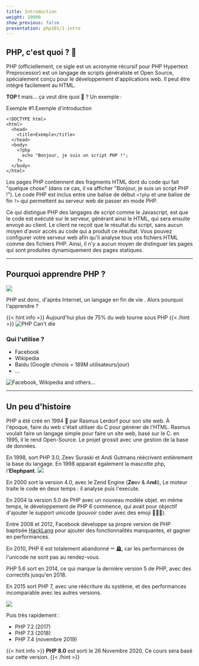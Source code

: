 ```yaml
---
title: Introduction
weight: 10000
show_previous: false
presentation: php101/1-intro
---
```


## PHP, c'est quoi ? 🐘

PHP (officiellement, ce sigle est un acronyme récursif pour PHP Hypertext Preprocessor) est un langage de scripts généraliste et Open Source, spécialement conçu pour le développement d'applications web. Il peut être intégré facilement au HTML.


**TOP !** mais... ça veut dire quoi 🤷 ? Un exemple :

Exemple #1 Exemple d'introduction
```phtml
<!DOCTYPE html>
<html>
  <head>
    <title>Exemple</title>
  </head>
  <body>
    <?php
      echo "Bonjour, je suis un script PHP !";
    ?>
  </body>
</html>
```

Les pages PHP contiennent des fragments HTML dont du code qui fait "quelque chose" (dans ce cas, il va afficher "Bonjour, je suis un script PHP !"). Le code PHP est inclus entre une balise de début `<?php` et une balise de fin `?>` qui permettent au serveur web de passer en mode PHP.

Ce qui distingue PHP des langages de script comme le Javascript, est que le code est exécuté sur le serveur, générant ainsi le HTML, qui sera ensuite envoyé au client. Le client ne reçoit que le résultat du script, sans aucun moyen d'avoir accès au code qui a produit ce résultat. Vous pouvez configurer votre serveur web afin qu'il analyse tous vos fichiers HTML comme des fichiers PHP. Ainsi, il n'y a aucun moyen de distinguer les pages qui sont produites dynamiquement des pages statiques.

---

## Pourquoi apprendre PHP ?

![](https://i.imgur.com/A33rnuM.png)

PHP est donc, d'après Internet, un langage en fin de vie . Alors pourquoi l'apprendre ?

{{< hint info >}}
Aujourd'hui plus de 75% du web tourne sous PHP
{{< /hint >}}
![PHP Can't die](https://i.imgur.com/rpOJpyWl.png)

### Qui l'utilise ?

- Facebook
- Wikipedia
- Baidu (Google chinois = 189M utilisateurs/jour)
- ...

![Facebook, Wikipedia and others...](https://i.imgur.com/KhtFCaz.png)

---

## Un peu d'histoire

PHP a été créé en 1994 👶 par Rasmus Lerdorf pour son site web. À l'époque, faire du web c'était utiliser du C pour générer de l'HTML. Rasmus voulait faire un langage simple pour faire un site web, basé sur le C. en 1995, il le rend Open-Source. Le projet grossit avec une gestion de la base de données.

En 1998, sort PHP 3.0, Zeev Suraski et Andi Gutmans réécrivent entièrement la base du langage. En 1998 apparait également la mascotte php, l'**Elephpant**.
![](https://i.imgur.com/S3PocCb.png)

En 2000 sort la version 4.0, avec le Zend Engine (**Ze**ev & A**nd**i), Le moteur traite le code en deux temps : il analyse puis l'execute.

En 2004 la version 5.0 de PHP avec un nouveau modèle objet. en même temps, le développement de PHP 6 commence, qui avait pour objectif d'ajouter le support unicode (pouvoir coder avec des emoji 🤷🏻‍♀️).

Entre 2008 et 2012,  Facebook développe sa propre version de PHP baptisée [HackLang](https://hacklang.org/) pour ajouter des fonctionnalités manquantes, et gagner en performances.

En 2010, PHP 6 est totalement abandonné ⚰️ 🪦, car les performances de l'unicode ne sont pas au rendez-vous.

PHP 5.6 sort en 2014, ce qui marque la dernière version 5 de PHP, avec des correctifs jusqu'en 2018.

En 2015 sort PHP 7, avec une réécriture du système, et des performances incomparable avec les autres versions.

[![](https://i.imgur.com/O1FkDeR.png)](https://www.commitstrip.com/fr/2015/05/26/php-7-twice-faster-than-php-5/)

Puis très rapidement :
- PHP 7.2 (2017)
- PHP 7.3 (2018)
- PHP 7.4 (novembre 2019)

{{< hint info >}}
**PHP 8.0** est sorti le 26 Novembre 2020. Ce cours sera basé sur cette version.
{{< /hint >}}
